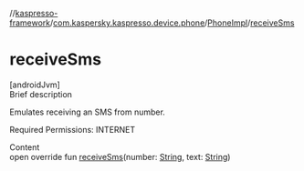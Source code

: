 //[kaspresso-framework](../../index.md)/[com.kaspersky.kaspresso.device.phone](../index.md)/[PhoneImpl](index.md)/[receiveSms](receive-sms.md)



# receiveSms  
[androidJvm]  
Brief description  




Emulates receiving an SMS from number.



Required Permissions: INTERNET



  
Content  
open override fun [receiveSms](receive-sms.md)(number: [String](https://kotlinlang.org/api/latest/jvm/stdlib/kotlin/-string/index.html), text: [String](https://kotlinlang.org/api/latest/jvm/stdlib/kotlin/-string/index.html))  




